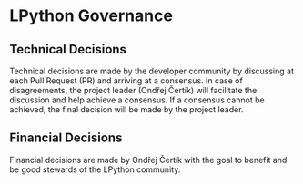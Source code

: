 # LPython Governance

## Technical Decisions

Technical decisions are made by the developer community by discussing at each
Pull Request (PR) and arriving at a consensus. In case of disagreements, the
project leader (Ondřej Čertík) will facilitate the discussion and help achieve a
consensus. If a consensus cannot be achieved, the final decision will be made by
the project leader.

## Financial Decisions

Financial decisions are made by Ondřej Čertík with the goal to
benefit and be good stewards of the LPython community.
